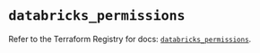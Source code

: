 # `databricks_permissions`

Refer to the Terraform Registry for docs: [`databricks_permissions`](https://registry.terraform.io/providers/databricks/databricks/1.88.0/docs/resources/permissions).
